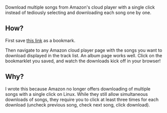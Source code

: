 Download multiple songs from Amazon's cloud player with a single click
instead of tediously selecting and downloading each song one by one.

## How?

First save
<a href="javascript:%28function%28s%29%7Bs.type%3D%22application%2Fjavascript%22%3Bs.src%3D%22https%3A%2F%2Fraw.githubusercontent.com%2Ftsibley%2Famazon-mp3-download%2Fmaster%2Famazon-mp3-download.js%22%3Bdocument.head.appendChild%28s%29%3B%7D%29%28document.createElement%28%22script%22%29%29">this link</a>
as a bookmark.

Then navigate to any Amazon cloud player page with the songs you want to
download displayed in the track list.  An album page works well.  Click
on the bookmarklet you saved, and watch the downloads kick off in your
browser!

## Why?

I wrote this because Amazon no longer offers downloading of multiple
songs with a single click on Linux.  While they still allow simultaneous
downloads of songs, they require you to click at least three times for
each download (uncheck previous song, check next song, click download).

